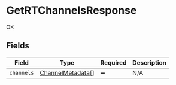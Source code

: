 # GetRTChannelsResponse

OK


## Fields

| Field                                                       | Type                                                        | Required                                                    | Description                                                 |
| ----------------------------------------------------------- | ----------------------------------------------------------- | ----------------------------------------------------------- | ----------------------------------------------------------- |
| `channels`                                                  | [ChannelMetadata](../../models/shared/channelmetadata.md)[] | :heavy_minus_sign:                                          | N/A                                                         |